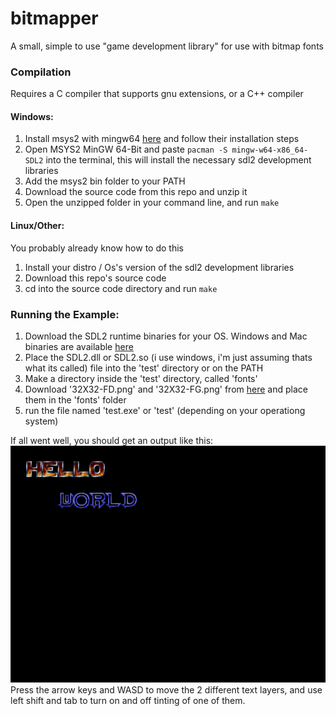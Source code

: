 # bitmapper
A small, simple to use "game development library" for use with bitmap fonts

### Compilation
Requires a C compiler that supports gnu extensions, or a C++ compiler

#### Windows:
1. Install msys2 with mingw64 [here](https://www.msys2.org/) and follow their installation steps
2. Open MSYS2 MinGW 64-Bit and paste `pacman -S mingw-w64-x86_64-SDL2` into the terminal, this will install the necessary sdl2 development libraries
3. Add the msys2 bin folder to your PATH 
4. Download the source code from this repo and unzip it
5. Open the unzipped folder in your command line, and run `make`

#### Linux/Other:
You probably already know how to do this
1. Install your distro / Os's version of the sdl2 development libraries
2. Download this repo's source code
3. cd into the source code directory and run `make`


### Running the Example:
1. Download the SDL2 runtime binaries for your OS. Windows and Mac binaries are available [here](https://www.libsdl.org/download-2.0.php)
2. Place the SDL2.dll or SDL2.so (i use windows, i'm just assuming thats what its called) file into the 'test' directory or on the PATH
3. Make a directory inside the 'test' directory, called 'fonts'
4. Download '32X32-FD.png' and '32X32-FG.png' from [here](https://github.com/ianhan/BitmapFonts) and place them in the 'fonts' folder
5. run the file named 'test.exe' or 'test' (depending on your operationg system)
    
If all went well, you should get an output like this:
!["Hello World", displayed in 2 goofy looking demoscene fonts](./test/test.png)
Press the arrow keys and WASD to move the 2 different text layers, and use left shift and tab to turn on and off tinting of one of them.